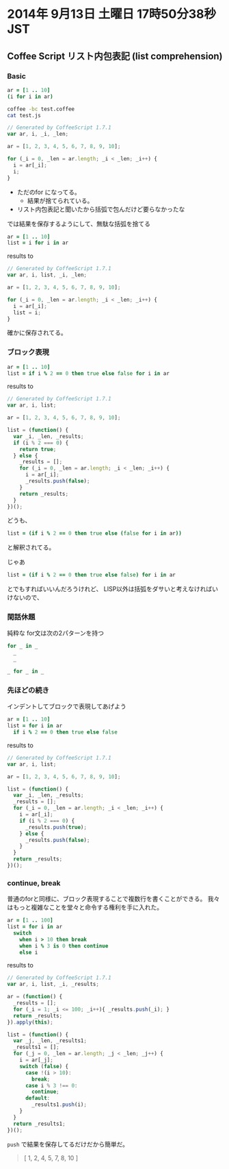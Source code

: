 2014年 9月13日 土曜日 17時50分38秒 JST
===

## Coffee Script リスト内包表記 (list comprehension)

### Basic

```coffee
ar = [1 .. 10]
(i for i in ar)
```

```bash
coffee -bc test.coffee
cat test.js
```

```javascript
// Generated by CoffeeScript 1.7.1
var ar, i, _i, _len;

ar = [1, 2, 3, 4, 5, 6, 7, 8, 9, 10];

for (_i = 0, _len = ar.length; _i < _len; _i++) {
  i = ar[_i];
  i;
}
```

- ただのfor になってる。
    - 結果が捨てられている。
- リスト内包表記と聞いたから括弧で包んだけど要らなかったな

では結果を保存するようにして、無駄な括弧を捨てる

```coffee
ar = [1 .. 10]
list = i for i in ar
```

results to

```javascript
// Generated by CoffeeScript 1.7.1
var ar, i, list, _i, _len;

ar = [1, 2, 3, 4, 5, 6, 7, 8, 9, 10];

for (_i = 0, _len = ar.length; _i < _len; _i++) {
  i = ar[_i];
  list = i;
}
```

確かに保存されてる。

### ブロック表現

```coffee
ar = [1 .. 10]
list = if i % 2 == 0 then true else false for i in ar
```

results to

```javascript
// Generated by CoffeeScript 1.7.1
var ar, i, list;

ar = [1, 2, 3, 4, 5, 6, 7, 8, 9, 10];

list = (function() {
  var _i, _len, _results;
  if (i % 2 === 0) {
    return true;
  } else {
    _results = [];
    for (_i = 0, _len = ar.length; _i < _len; _i++) {
      i = ar[_i];
      _results.push(false);
    }
    return _results;
  }
})();
```

どうも、
```coffee
list = (if i % 2 == 0 then true else (false for i in ar))
```

と解釈されてる。

じゃあ
```coffee
list = (if i % 2 == 0 then true else false) for i in ar
```

とでもすればいいんだろうけれど、
LISP以外は括弧をダサいと考えなければいけないので、

### 閑話休題

純粋な for文は次の2パターンを持つ

```coffee
for _ in _
  _
  _
```

```coffee
_ for _ in _
```

### 先ほどの続き

インデントしてブロックで表現してあげよう

```coffee
ar = [1 .. 10]
list = for i in ar
  if i % 2 == 0 then true else false
```

results to

```javascript
// Generated by CoffeeScript 1.7.1
var ar, i, list;

ar = [1, 2, 3, 4, 5, 6, 7, 8, 9, 10];

list = (function() {
  var _i, _len, _results;
  _results = [];
  for (_i = 0, _len = ar.length; _i < _len; _i++) {
    i = ar[_i];
    if (i % 2 === 0) {
      _results.push(true);
    } else {
      _results.push(false);
    }
  }
  return _results;
})();
```

### continue, break

普通のforと同様に、ブロック表現することで複数行を書くことができる。
我々はもっと複雑なことを堂々と命令する権利を手に入れた。

```coffee
ar = [1 .. 100]
list = for i in ar
  switch
    when i > 10 then break
    when i % 3 is 0 then continue
    else i
```

results to

```javascript
// Generated by CoffeeScript 1.7.1
var ar, i, list, _i, _results;

ar = (function() {
  _results = [];
  for (_i = 1; _i <= 100; _i++){ _results.push(_i); }
  return _results;
}).apply(this);

list = (function() {
  var _j, _len, _results1;
  _results1 = [];
  for (_j = 0, _len = ar.length; _j < _len; _j++) {
    i = ar[_j];
    switch (false) {
      case !(i > 10):
        break;
      case i % 3 !== 0:
        continue;
      default:
        _results1.push(i);
    }
  }
  return _results1;
})();
```

`push` で結果を保存してるだけだから簡単だ。

> [ 1, 2, 4, 5, 7, 8, 10 ]

